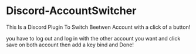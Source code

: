 # Discord-AccountSwitcher

This Is a Discord Plugin To Switch Beetwen Account with a click of a button!

you have to log out and log in with the other account you want and click save on both account then add a key bind and Done!
